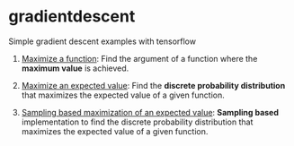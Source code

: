 # gradientdescent
Simple gradient descent examples with tensorflow

1. [Maximize a function](https://github.com/sgttwld/gradientdescent/blob/master/1_tf_GD.py): Find the argument of a function where the **maximum value** is achieved. 

2. [Maximize an expected value](https://github.com/sgttwld/gradientdescent/blob/master/2_tf_GD_prob.py): Find the **discrete probability distribution** that maximizes the expected value of a given function.

3. [Sampling based maximization of an expected value](https://github.com/sgttwld/gradientdescent/blob/master/3_tf_GD_sample.py): **Sampling based** implementation to find the discrete probability distribution that maximizes the expected value of a given function. 
